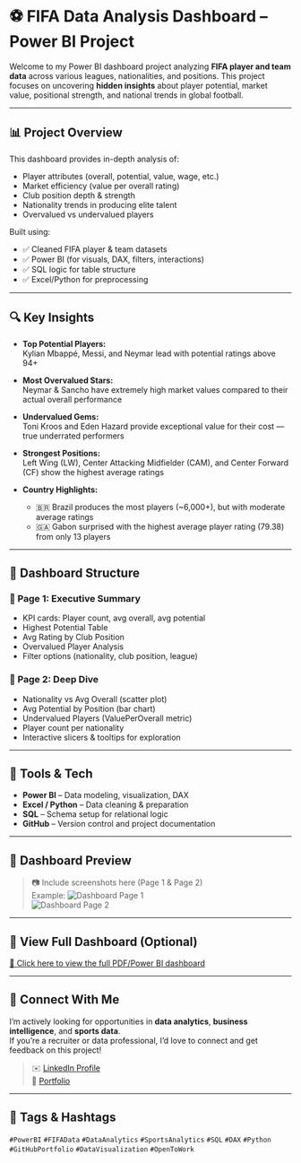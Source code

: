 # ⚽ FIFA Data Analysis Dashboard – Power BI Project

Welcome to my Power BI dashboard project analyzing **FIFA player and team data** across various leagues, nationalities, and positions. This project focuses on uncovering **hidden insights** about player potential, market value, positional strength, and national trends in global football.

---

## 📊 Project Overview

This dashboard provides in-depth analysis of:
- Player attributes (overall, potential, value, wage, etc.)
- Market efficiency (value per overall rating)
- Club position depth & strength
- Nationality trends in producing elite talent
- Overvalued vs undervalued players

Built using:
- ✅ Cleaned FIFA player & team datasets
- ✅ Power BI (for visuals, DAX, filters, interactions)
- ✅ SQL logic for table structure
- ✅ Excel/Python for preprocessing

---

## 🔍 Key Insights

- **Top Potential Players:**  
  Kylian Mbappé, Messi, and Neymar lead with potential ratings above 94+

- **Most Overvalued Stars:**  
  Neymar & Sancho have extremely high market values compared to their actual overall performance

- **Undervalued Gems:**  
  Toni Kroos and Eden Hazard provide exceptional value for their cost — true underrated performers

- **Strongest Positions:**  
  Left Wing (LW), Center Attacking Midfielder (CAM), and Center Forward (CF) show the highest average ratings

- **Country Highlights:**  
  - 🇧🇷 Brazil produces the most players (~6,000+), but with moderate average ratings  
  - 🇬🇦 Gabon surprised with the highest average player rating (79.38) from only 13 players

---

## 🧠 Dashboard Structure

### 🔹 Page 1: Executive Summary
- KPI cards: Player count, avg overall, avg potential
- Highest Potential Table
- Avg Rating by Club Position
- Overvalued Player Analysis
- Filter options (nationality, club position, league)

### 🔹 Page 2: Deep Dive
- Nationality vs Avg Overall (scatter plot)
- Avg Potential by Position (bar chart)
- Undervalued Players (ValuePerOverall metric)
- Player count per nationality
- Interactive slicers & tooltips for exploration

---

## 🧰 Tools & Tech

- **Power BI** – Data modeling, visualization, DAX
- **Excel / Python** – Data cleaning & preparation
- **SQL** – Schema setup for relational logic
- **GitHub** – Version control and project documentation

---

## 📸 Dashboard Preview

> 📷 Include screenshots here (Page 1 & Page 2)  
> Example:
> ![Dashboard Page 1](images/fifa_dashboard_page1.png)  
> ![Dashboard Page 2](images/fifa_dashboard_page2.png)

---

## 🔗 View Full Dashboard (Optional)
[📎 Click here to view the full PDF/Power BI dashboard](https://your-google-drive-or-github-link.com)

---

## 👋 Connect With Me

I’m actively looking for opportunities in **data analytics**, **business intelligence**, and **sports data**.  
If you’re a recruiter or data professional, I’d love to connect and get feedback on this project!

> ✉️ [LinkedIn Profile](https://www.linkedin.com/in/your-link/)  
> 💼 [Portfolio](https://yourportfolio.com)

---

## 📌 Tags & Hashtags

`#PowerBI` `#FIFAData` `#DataAnalytics` `#SportsAnalytics` `#SQL` `#DAX` `#Python` `#GitHubPortfolio` `#DataVisualization` `#OpenToWork`

